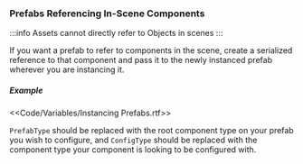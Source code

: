 ### Prefabs Referencing In-Scene Components
:::info
Assets cannot directly refer to Objects in scenes
:::

If you want a prefab to refer to components in the scene, create a serialized reference to that component and pass it to the newly instanced prefab wherever you are instancing it.  

##### Example
<<Code/Variables/Instancing Prefabs.rtf>>  

`PrefabType` should be replaced with the root component type on your prefab you wish to configure, and `ConfigType` should be replaced with the component type your component is looking
 to be configured with.